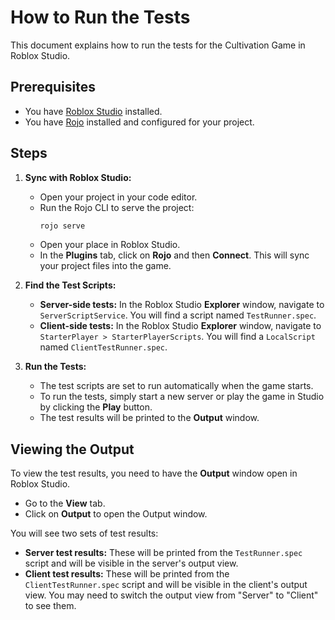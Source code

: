 # How to Run the Tests

This document explains how to run the tests for the Cultivation Game in Roblox Studio.

## Prerequisites

*   You have [Roblox Studio](https://www.roblox.com/create) installed.
*   You have [Rojo](https://rojo.space/) installed and configured for your project.

## Steps

1.  **Sync with Roblox Studio:**
    *   Open your project in your code editor.
    *   Run the Rojo CLI to serve the project:
        ```bash
        rojo serve
        ```
    *   Open your place in Roblox Studio.
    *   In the **Plugins** tab, click on **Rojo** and then **Connect**. This will sync your project files into the game.

2.  **Find the Test Scripts:**
    *   **Server-side tests:** In the Roblox Studio **Explorer** window, navigate to `ServerScriptService`. You will find a script named `TestRunner.spec`.
    *   **Client-side tests:** In the Roblox Studio **Explorer** window, navigate to `StarterPlayer > StarterPlayerScripts`. You will find a `LocalScript` named `ClientTestRunner.spec`.

3.  **Run the Tests:**
    *   The test scripts are set to run automatically when the game starts.
    *   To run the tests, simply start a new server or play the game in Studio by clicking the **Play** button.
    *   The test results will be printed to the **Output** window.

## Viewing the Output

To view the test results, you need to have the **Output** window open in Roblox Studio.

*   Go to the **View** tab.
*   Click on **Output** to open the Output window.

You will see two sets of test results:
*   **Server test results:** These will be printed from the `TestRunner.spec` script and will be visible in the server's output view.
*   **Client test results:** These will be printed from the `ClientTestRunner.spec` script and will be visible in the client's output view. You may need to switch the output view from "Server" to "Client" to see them.
